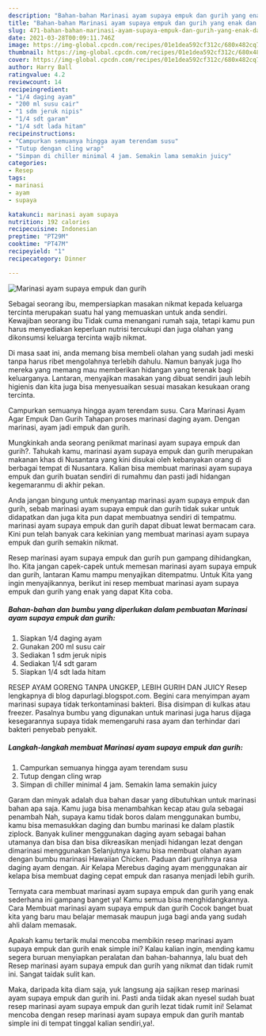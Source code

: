 ```yaml
---
description: "Bahan-bahan Marinasi ayam supaya empuk dan gurih yang enak dan Mudah Dibuat"
title: "Bahan-bahan Marinasi ayam supaya empuk dan gurih yang enak dan Mudah Dibuat"
slug: 471-bahan-bahan-marinasi-ayam-supaya-empuk-dan-gurih-yang-enak-dan-mudah-dibuat
date: 2021-03-28T00:09:11.746Z
image: https://img-global.cpcdn.com/recipes/01e1dea592cf312c/680x482cq70/marinasi-ayam-supaya-empuk-dan-gurih-foto-resep-utama.jpg
thumbnail: https://img-global.cpcdn.com/recipes/01e1dea592cf312c/680x482cq70/marinasi-ayam-supaya-empuk-dan-gurih-foto-resep-utama.jpg
cover: https://img-global.cpcdn.com/recipes/01e1dea592cf312c/680x482cq70/marinasi-ayam-supaya-empuk-dan-gurih-foto-resep-utama.jpg
author: Harry Ball
ratingvalue: 4.2
reviewcount: 14
recipeingredient:
- "1/4 daging ayam"
- "200 ml susu cair"
- "1 sdm jeruk nipis"
- "1/4 sdt garam"
- "1/4 sdt lada hitam"
recipeinstructions:
- "Campurkan semuanya hingga ayam terendam susu"
- "Tutup dengan cling wrap"
- "Simpan di chiller minimal 4 jam. Semakin lama semakin juicy"
categories:
- Resep
tags:
- marinasi
- ayam
- supaya

katakunci: marinasi ayam supaya 
nutrition: 192 calories
recipecuisine: Indonesian
preptime: "PT29M"
cooktime: "PT47M"
recipeyield: "1"
recipecategory: Dinner

---
```



![Marinasi ayam supaya empuk dan gurih](https://img-global.cpcdn.com/recipes/01e1dea592cf312c/680x482cq70/marinasi-ayam-supaya-empuk-dan-gurih-foto-resep-utama.jpg)

Sebagai seorang ibu, mempersiapkan masakan nikmat kepada keluarga tercinta merupakan suatu hal yang memuaskan untuk anda sendiri. Kewajiban seorang ibu Tidak cuma menangani rumah saja, tetapi kamu pun harus menyediakan keperluan nutrisi tercukupi dan juga olahan yang dikonsumsi keluarga tercinta wajib nikmat.

Di masa  saat ini, anda memang bisa membeli olahan yang sudah jadi meski tanpa harus ribet mengolahnya terlebih dahulu. Namun banyak juga lho mereka yang memang mau memberikan hidangan yang terenak bagi keluarganya. Lantaran, menyajikan masakan yang dibuat sendiri jauh lebih higienis dan kita juga bisa menyesuaikan sesuai masakan kesukaan orang tercinta. 

Campurkan semuanya hingga ayam terendam susu. Cara Marinasi Ayam Agar Empuk Dan Gurih Tahapan proses marinasi daging ayam. Dengan marinasi, ayam jadi empuk dan gurih.

Mungkinkah anda seorang penikmat marinasi ayam supaya empuk dan gurih?. Tahukah kamu, marinasi ayam supaya empuk dan gurih merupakan makanan khas di Nusantara yang kini disukai oleh kebanyakan orang di berbagai tempat di Nusantara. Kalian bisa membuat marinasi ayam supaya empuk dan gurih buatan sendiri di rumahmu dan pasti jadi hidangan kegemaranmu di akhir pekan.

Anda jangan bingung untuk menyantap marinasi ayam supaya empuk dan gurih, sebab marinasi ayam supaya empuk dan gurih tidak sukar untuk didapatkan dan juga kita pun dapat membuatnya sendiri di tempatmu. marinasi ayam supaya empuk dan gurih dapat dibuat lewat bermacam cara. Kini pun telah banyak cara kekinian yang membuat marinasi ayam supaya empuk dan gurih semakin nikmat.

Resep marinasi ayam supaya empuk dan gurih pun gampang dihidangkan, lho. Kita jangan capek-capek untuk memesan marinasi ayam supaya empuk dan gurih, lantaran Kamu mampu menyajikan ditempatmu. Untuk Kita yang ingin menyajikannya, berikut ini resep membuat marinasi ayam supaya empuk dan gurih yang enak yang dapat Kita coba.

<!--inarticleads1-->

##### Bahan-bahan dan bumbu yang diperlukan dalam pembuatan Marinasi ayam supaya empuk dan gurih:

1. Siapkan 1/4 daging ayam
1. Gunakan 200 ml susu cair
1. Sediakan 1 sdm jeruk nipis
1. Sediakan 1/4 sdt garam
1. Siapkan 1/4 sdt lada hitam


RESEP AYAM GORENG TANPA UNGKEP, LEBIH GURIH DAN JUICY Resep lengkapnya di blog dapurlagi.blogspot.com. Begini cara menyimpan ayam marinasi supaya tidak terkontaminasi bakteri. Bisa disimpan di kulkas atau freezer. Pasalnya bumbu yang digunakan untuk marinasi juga harus dijaga kesegarannya supaya tidak memengaruhi rasa ayam dan terhindar dari bakteri penyebab penyakit. 

<!--inarticleads2-->

##### Langkah-langkah membuat Marinasi ayam supaya empuk dan gurih:

1. Campurkan semuanya hingga ayam terendam susu
1. Tutup dengan cling wrap
1. Simpan di chiller minimal 4 jam. Semakin lama semakin juicy


Garam dan minyak adalah dua bahan dasar yang dibutuhkan untuk marinasi bahan apa saja. Kamu juga bisa menambahkan kecap atau gula sebagai penambah Nah, supaya kamu tidak boros dalam menggunakan bumbu, kamu bisa memasukkan daging dan bumbu marinasi ke dalam plastik ziplock. Banyak kuliner menggunakan daging ayam sebagai bahan utamanya dan bisa dan bisa dikreasikan menjadi hidangan lezat dengan dimarinasi menggunakan Selanjutnya kamu bisa membuat olahan ayam dengan bumbu marinasi Hawaiian Chicken. Paduan dari gurihnya rasa daging ayam dengan. Air Kelapa Merebus daging ayam menggunakan air kelapa bisa membuat daging cepat empuk dan rasanya menjadi lebih gurih. 

Ternyata cara membuat marinasi ayam supaya empuk dan gurih yang enak sederhana ini gampang banget ya! Kamu semua bisa menghidangkannya. Cara Membuat marinasi ayam supaya empuk dan gurih Cocok banget buat kita yang baru mau belajar memasak maupun juga bagi anda yang sudah ahli dalam memasak.

Apakah kamu tertarik mulai mencoba membikin resep marinasi ayam supaya empuk dan gurih enak simple ini? Kalau kalian ingin, mending kamu segera buruan menyiapkan peralatan dan bahan-bahannya, lalu buat deh Resep marinasi ayam supaya empuk dan gurih yang nikmat dan tidak rumit ini. Sangat taidak sulit kan. 

Maka, daripada kita diam saja, yuk langsung aja sajikan resep marinasi ayam supaya empuk dan gurih ini. Pasti anda tiidak akan nyesel sudah buat resep marinasi ayam supaya empuk dan gurih lezat tidak rumit ini! Selamat mencoba dengan resep marinasi ayam supaya empuk dan gurih mantab simple ini di tempat tinggal kalian sendiri,ya!.

